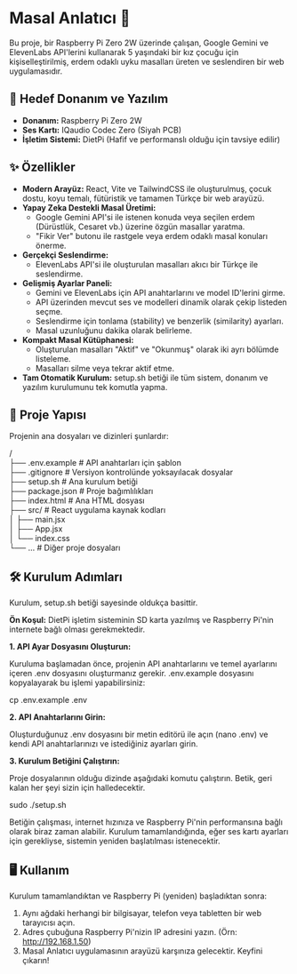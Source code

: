 # **Masal Anlatıcı 🚀**

Bu proje, bir Raspberry Pi Zero 2W üzerinde çalışan, Google Gemini ve ElevenLabs API'lerini kullanarak 5 yaşındaki bir kız çocuğu için kişiselleştirilmiş, erdem odaklı uyku masalları üreten ve seslendiren bir web uygulamasıdır.

## **🎯 Hedef Donanım ve Yazılım**

* **Donanım:** Raspberry Pi Zero 2W  
* **Ses Kartı:** IQaudio Codec Zero (Siyah PCB)  
* **İşletim Sistemi:** DietPi (Hafif ve performanslı olduğu için tavsiye edilir)

## **✨ Özellikler**

* **Modern Arayüz:** React, Vite ve TailwindCSS ile oluşturulmuş, çocuk dostu, koyu temalı, fütüristik ve tamamen Türkçe bir web arayüzü.  
* **Yapay Zeka Destekli Masal Üretimi:**  
  * Google Gemini API'si ile istenen konuda veya seçilen erdem (Dürüstlük, Cesaret vb.) üzerine özgün masallar yaratma.  
  * "Fikir Ver" butonu ile rastgele veya erdem odaklı masal konuları önerme.  
* **Gerçekçi Seslendirme:**  
  * ElevenLabs API'si ile oluşturulan masalları akıcı bir Türkçe ile seslendirme.  
* **Gelişmiş Ayarlar Paneli:**  
  * Gemini ve ElevenLabs için API anahtarlarını ve model ID'lerini girme.  
  * API üzerinden mevcut ses ve modelleri dinamik olarak çekip listeden seçme.  
  * Seslendirme için tonlama (stability) ve benzerlik (similarity) ayarları.  
  * Masal uzunluğunu dakika olarak belirleme.  
* **Kompakt Masal Kütüphanesi:**  
  * Oluşturulan masalları "Aktif" ve "Okunmuş" olarak iki ayrı bölümde listeleme.  
  * Masalları silme veya tekrar aktif etme.  
* **Tam Otomatik Kurulum:** setup.sh betiği ile tüm sistem, donanım ve yazılım kurulumunu tek komutla yapma.

## **📂 Proje Yapısı**

Projenin ana dosyaları ve dizinleri şunlardır:

/  
├── .env.example      \# API anahtarları için şablon  
├── .gitignore        \# Versiyon kontrolünde yoksayılacak dosyalar  
├── setup.sh          \# Ana kurulum betiği  
├── package.json      \# Proje bağımlılıkları  
├── index.html        \# Ana HTML dosyası  
├── src/              \# React uygulama kaynak kodları  
│   ├── main.jsx  
│   ├── App.jsx  
│   └── index.css  
└── ...               \# Diğer proje dosyaları

## **🛠️ Kurulum Adımları**

Kurulum, setup.sh betiği sayesinde oldukça basittir.

**Ön Koşul:** DietPi işletim sisteminin SD karta yazılmış ve Raspberry Pi'nin internete bağlı olması gerekmektedir.

**1\. API Ayar Dosyasını Oluşturun:**

Kuruluma başlamadan önce, projenin API anahtarlarını ve temel ayarlarını içeren .env dosyasını oluşturmanız gerekir. .env.example dosyasını kopyalayarak bu işlemi yapabilirsiniz:

cp .env.example .env

**2\. API Anahtarlarını Girin:**

Oluşturduğunuz .env dosyasını bir metin editörü ile açın (nano .env) ve kendi API anahtarlarınızı ve istediğiniz ayarları girin.

**3\. Kurulum Betiğini Çalıştırın:**

Proje dosyalarının olduğu dizinde aşağıdaki komutu çalıştırın. Betik, geri kalan her şeyi sizin için halledecektir.

sudo ./setup.sh

Betiğin çalışması, internet hızınıza ve Raspberry Pi'nin performansına bağlı olarak biraz zaman alabilir. Kurulum tamamlandığında, eğer ses kartı ayarları için gerekliyse, sistemin yeniden başlatılması istenecektir.

## **🖥️ Kullanım**

Kurulum tamamlandıktan ve Raspberry Pi (yeniden) başladıktan sonra:

1. Aynı ağdaki herhangi bir bilgisayar, telefon veya tabletten bir web tarayıcısı açın.  
2. Adres çubuğuna Raspberry Pi'nizin IP adresini yazın. (Örn: http://192.168.1.50)  
3. Masal Anlatıcı uygulamasının arayüzü karşınıza gelecektir. Keyfini çıkarın\!